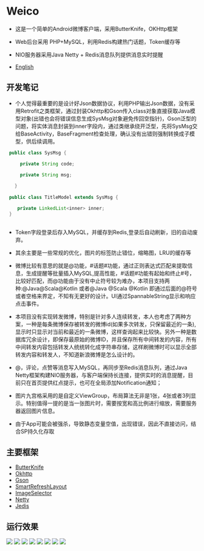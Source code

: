 # Weico
 
- 这是一个简单的Android微博客户端，采用ButterKnife，OKHttp框架
 
- Web后台采用 PHP+MySQL，利用Redis构建热门话题，Token缓存等

- NIO服务器采用Java Netty + Redis消息队列提供消息实时提醒

- [English](https://github.com/dingdangmao123/weibo/blob/master/README_EN.md)


## 开发笔记

- 个人觉得最重要的是设计好Json数据协议，利用PHP输出Json数据，没有采用Retrofit之类框架，通过封装Okhttp和Gson传入class对象直接获取Java模型对象(出错也会将错误信息生成SysMsg对象避免传回空指针)，Gson泛型的问题，将实体消息封装到inner字段内，通过类继承绕开泛型，先将SysMsg交给BaseActivity，BaseFragment检查处理，确认没有出错则强制转换成子模型，供后续调用。

```java
 public class SysMsg {

     private String code;

     private String msg;
     
   }
  
 public class TitleModel extends SysMsg {

    private LinkedList<inner> inner;
 }
  
```

- Token字段登录后存入MySQL，并缓存到Redis,登录后自动刷新，旧的自动废弃。

- 其余主要是一些常规的优化，图片的标签防止错位，缩略图，LRU的缓存等

- 微博比较有意思的就是@功能，#话题#功能，通过正则表达式匹配来提取信息，生成提醒等批量插入MySQL,提高性能，#话题#功能有起始和终止#号，比较好匹配，而@功能由于没有中止符号较为难办，本项目支持两种:@Java@Scala@Kotlin 或者@Java @Scala @Kotlin 即通过后面的@符号或者空格来界定，不知有无更好的设计。UI通过SpannableString显示和响应点击事件。

- 本项目没有实现转发微博，特别是针对多人连续转发，本人也考虑了两种方案，一种是每条微博保存被转发的微博id(如果多次转发，只保留最近的一条),显示时只显示对当前和最近的一条微博，这样查询起来比较快。另外一种是数据库冗余设计，即保存最原始的微博ID，并且保存所有中间转发的内容，所有中间转发内容包括转发人统统转化成字符串存储，这样刷微博时可以显示全部转发内容和转发人，不知道新浪微博是怎么设计的。

- @，评论，点赞等消息写入MySQL，再同步至Redis消息队列，通过Java Netty框架构建NIO服务器，与客户端保持长连接，提供实时的消息提醒，目前只在首页提供红点提示，也可在全局添加Notification通知；

- 图片九宫格采用的是自定义ViewGroup，布局算法无非是1张，4张或者3列显示。特别值得一提的是当一张图片时，需要按宽和高比例进行缩放，需要服务器返回图片信息。

- 由于App可能会被强杀，导致静态变量空值，出现错误，因此不直接访问，结合SP持久化存取



## 主要框架
- [ButterKnife](https://github.com/JakeWharton/butterknife)
- [Okhttp](https://github.com/square/okhttp)
- [Gson](https://github.com/google/gson)
- [SmartRefreshLayout](https://github.com/scwang90/SmartRefreshLayout)
- [ImageSelector](https://github.com/smuyyh/ImageSelector)
- [Netty](https://github.com/netty/netty)
- [Jedis](https://github.com/xetorthio/jedis)



## 运行效果

![](https://github.com/dingdangmao123/weibo2/blob/master/demo/1.jpg) ![](https://github.com/dingdangmao123/weibo2/blob/master/demo/2.jpg) ![](https://github.com/dingdangmao123/weibo2/blob/master/demo/3.jpg) ![](https://github.com/dingdangmao123/weibo2/blob/master/demo/4.jpg) ![](https://github.com/dingdangmao123/weibo2/blob/master/demo/5.jpg) ![](https://github.com/dingdangmao123/weibo2/blob/master/demo/6.jpg) ![](https://github.com/dingdangmao123/weibo2/blob/master/demo/7.jpg) ![](https://github.com/dingdangmao123/weibo2/blob/master/demo/8.jpg) 
